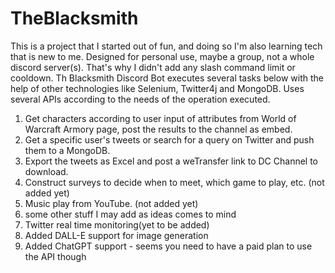 # TheBlacksmith
This is a project that I started out of fun, and doing so I'm also learning tech that is new to me. Designed for personal use, maybe a group, not a whole discord server(s). That's why I didn't add any slash command limit or cooldown.
Th Blacksmith Discord Bot executes several tasks below with the help of other technologies like Selenium, Twitter4j and MongoDB. Uses several APIs according to the needs of the operation executed.
 
 1. Get characters according to user input of attributes from World of Warcraft Armory page, post the results to the channel as embed.
 2. Get a specific user's tweets or search for a query on Twitter and push them to a MongoDB. 
 3. Export the tweets as Excel and post a weTransfer link to DC Channel to download.
 4. Construct surveys to decide when to meet, which game to play, etc. (not added yet)
 5. Music play from YouTube. (not added yet)
 6. some other stuff I may add as ideas comes to mind
 7. Twitter real time monitoring(yet to be added)
 8. Added DALL-E support for image generation
 9. Added ChatGPT support - seems you need to have a paid plan to use the API though
